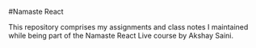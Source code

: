 #Namaste React

This repository comprises my assignments and class notes I maintained while being part of the Namaste React Live course by Akshay Saini.
